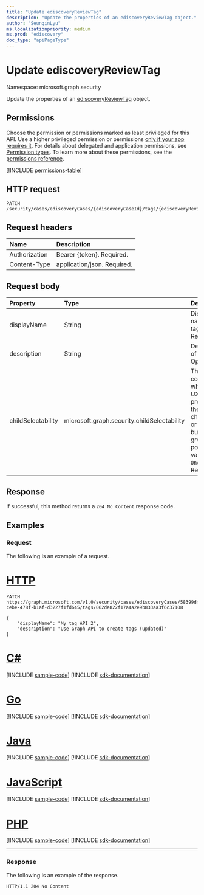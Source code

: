 ```yaml
---
title: "Update ediscoveryReviewTag"
description: "Update the properties of an ediscoveryReviewTag object."
author: "SeunginLyu"
ms.localizationpriority: medium
ms.prod: "ediscovery"
doc_type: "apiPageType"
---
```



# Update ediscoveryReviewTag
Namespace: microsoft.graph.security



Update the properties of an [ediscoveryReviewTag](../resources/security-ediscoveryreviewtag.md) object.

## Permissions
Choose the permission or permissions marked as least privileged for this API. Use a higher privileged permission or permissions [only if your app requires it](/graph/permissions-overview#best-practices-for-using-microsoft-graph-permissions). For details about delegated and application permissions, see [Permission types](/graph/permissions-overview#permission-types). To learn more about these permissions, see the [permissions reference](/graph/permissions-reference).

<!-- { "blockType": "permissions", "name": "security_ediscoveryreviewtag_update" } -->
[!INCLUDE [permissions-table](../includes/permissions/security-ediscoveryreviewtag-update-permissions.md)]

## HTTP request

<!-- {
  "blockType": "ignored"
}
-->
``` http
PATCH /security/cases/ediscoveryCases/{ediscoveryCaseId}/tags/{ediscoveryReviewTagId}
```

## Request headers
|Name|Description|
|:---|:---|
|Authorization|Bearer {token}. Required.|
|Content-Type|application/json. Required.|

## Request body



|Property|Type|Description|
|:---|:---|:---|
|displayName|String|Display name of the tag. Required.|
|description|String|Description of the tag. Optional.|
|childSelectability|microsoft.graph.security.childSelectability|This value controls whether the UX presents the tags as checkboxes or a radio button group. The possible values are: `One`, `Many`. Required.|


## Response

If successful, this method returns a `204 No Content` response code.

## Examples

### Request
The following is an example of a request.

# [HTTP](#tab/http)
<!-- {
  "blockType": "request",
  "name": "update_ediscoveryreviewtag"
}
-->
``` http
PATCH https://graph.microsoft.com/v1.0/security/cases/ediscoveryCases/58399dff-cebe-478f-b1af-d3227f1fd645/tags/062de822f17a4a2e9b833aa3f6c37108

{
    "displayName": "My tag API 2",
    "description": "Use Graph API to create tags (updated)"
}
```

# [C#](#tab/csharp)
[!INCLUDE [sample-code](../includes/snippets/csharp/update-ediscoveryreviewtag-csharp-snippets.md)]
[!INCLUDE [sdk-documentation](../includes/snippets/snippets-sdk-documentation-link.md)]

# [Go](#tab/go)
[!INCLUDE [sample-code](../includes/snippets/go/update-ediscoveryreviewtag-go-snippets.md)]
[!INCLUDE [sdk-documentation](../includes/snippets/snippets-sdk-documentation-link.md)]

# [Java](#tab/java)
[!INCLUDE [sample-code](../includes/snippets/java/update-ediscoveryreviewtag-java-snippets.md)]
[!INCLUDE [sdk-documentation](../includes/snippets/snippets-sdk-documentation-link.md)]

# [JavaScript](#tab/javascript)
[!INCLUDE [sample-code](../includes/snippets/javascript/update-ediscoveryreviewtag-javascript-snippets.md)]
[!INCLUDE [sdk-documentation](../includes/snippets/snippets-sdk-documentation-link.md)]

# [PHP](#tab/php)
[!INCLUDE [sample-code](../includes/snippets/php/update-ediscoveryreviewtag-php-snippets.md)]
[!INCLUDE [sdk-documentation](../includes/snippets/snippets-sdk-documentation-link.md)]

---

### Response
The following is an example of the response.

<!-- {
  "blockType": "response",
  "truncated": true
}
-->
``` http
HTTP/1.1 204 No Content

```

